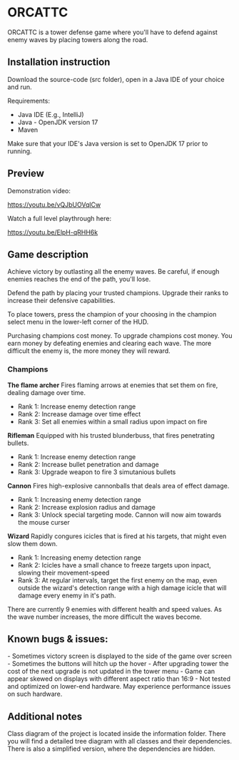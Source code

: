 <H1>ORCATTC</H1>
 
ORCATTC is a tower defense game where you'll have to defend against enemy waves by placing towers along the road.


<H2>Installation instruction</H2>
 
Download the source-code (src folder), open in a Java IDE of your choice and run.

Requirements:
- Java IDE (E.g., IntelliJ)
- Java - OpenJDK version 17
- Maven 

Make sure that your IDE's Java version is set to OpenJDK 17 prior to running. 

<H2>Preview</H2>

Demonstration video: 
 
https://youtu.be/vQJbUOVqlCw
 
Watch a full level playthrough here:

https://youtu.be/ElpH-qRHH6k


<H2>Game description</H2>
 
Achieve victory by outlasting all the enemy waves. Be careful, if enough enemies reaches the end of the path, you'll lose.
 
Defend the path by placing your trusted champions. Upgrade their ranks to increase their defensive capabilities.

To place towers, press the champion of your choosing in the champion select menu in the lower-left corner of the HUD. 

Purchasing champions cost money. To upgrade champions cost money. You earn money by defeating enemies and clearing each wave.
The more difficult the enemy is, the more money they will reward.

<H3>Champions</H3>
 
<b>The flame archer</b>
Fires flaming arrows at enemies that set them on fire, dealing damage over time. 
 
- Rank 1: Increase enemy detection range</br>
- Rank 2: Increase damage over time effect</br>
- Rank 3: Set all enemies within a small radius upon impact on fire
 
<b>Rifleman</b>
Equipped with his trusted blunderbuss, that fires penetrating bullets.

- Rank 1: Increase enemy detection range
- Rank 2: Increase bullet penetration and damage
- Rank 3: Upgrade weapon to fire 3 simutanious bullets
 
<b>Cannon</b>
Fires high-explosive cannonballs that deals area of effect damage.
 
- Rank 1: Increasing enemy detection range
- Rank 2: Increase explosion radius and damage
- Rank 3: Unlock special targeting mode. Cannon will now aim towards the mouse curser
 
<b>Wizard</b>
Rapidly congures icicles that is fired at his targets, that might even slow them down.
 
- Rank 1: Increasing enemy detection range
- Rank 2: Icicles have a small chance to freeze targets upon inpact, slowing their movement-speed
- Rank 3: At regular intervals, target the first enemy on the map, even outside the wizard's detection range with a high damage icicle that will damage every enemy in it's path.

There are currently 9 enemies with different health and speed values. As the wave number increases, the more difficult the waves become.
 
<H2>Known bugs & issues:</H2>
- Sometimes victory screen is displayed to the side of the game over screen 
- Sometimes the buttons will hitch up the hover 
- After upgrading tower the cost of the next upgrade is not updated in the tower menu
- Game can appear skewed on displays with different aspect ratio than 16:9
- Not tested and optimized on lower-end hardware. May experience performance issues on such hardware.
 

<H2>Additional notes</H2>
 
Class diagram of the project is located inside the information folder. There you will find a detailed tree diagram with all classes and their dependencies. There is also a simplified version, where the dependencies are hidden.

